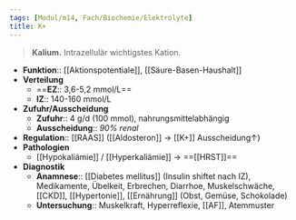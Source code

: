 ```yaml
---
tags: [Modul/m14, Fach/Biochemie/Elektrolyte]
title: K+
---
```

> **Kalium.** Intrazellulär wichtigstes Kation.
- **Funktion**:: [[Aktionspotentiale]], [[Säure-Basen-Haushalt]]
- **Verteilung**
	- ==**EZ**:: 3,6-5,2 mmol/L==
	- **IZ**:: 140-160 mmol/L
- **Zufuhr/Ausscheidung**
	- **Zufuhr**:: 4 g/d (100 mmol), nahrungsmittelabhängig
	- **Ausscheidung**:: *90% renal*
- **Regulation**:: [[RAAS]] ([[Aldosteron]] → [[K+]] Ausscheidung↑)
- **Pathologien** 
	- [[Hypokaliämie]] / [[Hyperkaliämie]] → ==[[HRST]]==
- **Diagnostik**
	- **Anamnese**:: [[Diabetes mellitus]] (Insulin shiftet nach IZ), Medikamente, Übelkeit, Erbrechen, Diarrhoe, Muskelschwäche, [[CKD]], [[Hypertonie]], [[Ernährung]] (Obst, Gemüse, Schokolade)
	- **Untersuchung**:: Muskelkraft, Hyperreflexie, [[AF]], Atemmuster